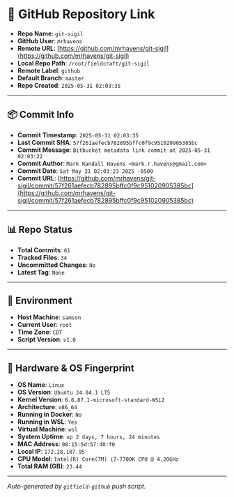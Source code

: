 # 🔗 GitHub Repository Link

- **Repo Name**: `git-sigil`
- **GitHub User**: `mrhavens`
- **Remote URL**: [https://github.com/mrhavens/git-sigil](https://github.com/mrhavens/git-sigil)
- **Local Repo Path**: `/root/fieldcraft/git-sigil`
- **Remote Label**: `github`
- **Default Branch**: `master`
- **Repo Created**: `2025-05-31 02:03:35`

---

## 📦 Commit Info

- **Commit Timestamp**: `2025-05-31 02:03:35`
- **Last Commit SHA**: `57f261aefecb782895bffc0f9c951020905385bc`
- **Commit Message**: `Bitbucket metadata link commit at 2025-05-31 02:03:22`
- **Commit Author**: `Mark Randall Havens <mark.r.havens@gmail.com>`
- **Commit Date**: `Sat May 31 02:03:23 2025 -0500`
- **Commit URL**: [https://github.com/mrhavens/git-sigil/commit/57f261aefecb782895bffc0f9c951020905385bc](https://github.com/mrhavens/git-sigil/commit/57f261aefecb782895bffc0f9c951020905385bc)

---

## 📊 Repo Status

- **Total Commits**: `61`
- **Tracked Files**: `34`
- **Uncommitted Changes**: `No`
- **Latest Tag**: `None`

---

## 🧭 Environment

- **Host Machine**: `samson`
- **Current User**: `root`
- **Time Zone**: `CDT`
- **Script Version**: `v1.0`

---

## 🧬 Hardware & OS Fingerprint

- **OS Name**: `Linux`
- **OS Version**: `Ubuntu 24.04.1 LTS`
- **Kernel Version**: `6.6.87.1-microsoft-standard-WSL2`
- **Architecture**: `x86_64`
- **Running in Docker**: `No`
- **Running in WSL**: `Yes`
- **Virtual Machine**: `wsl`
- **System Uptime**: `up 2 days, 7 hours, 24 minutes`
- **MAC Address**: `00:15:5d:57:40:f0`
- **Local IP**: `172.28.107.95`
- **CPU Model**: `Intel(R) Core(TM) i7-7700K CPU @ 4.20GHz`
- **Total RAM (GB)**: `23.44`

---

_Auto-generated by `gitfield-github` push script._
